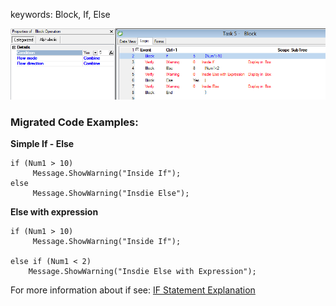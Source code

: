 ﻿keywords: Block, If, Else 

![Block If Else](BlockIfElse.png)

### Migrated Code Examples:


**Simple If - Else**
```csdiff
if (Num1 > 10)
     Message.ShowWarning("Inside If");
else 
     Message.ShowWarning("Insdie Else");
```

**Else with expression**
```csdiff
if (Num1 > 10)
     Message.ShowWarning("Inside If");

else if (Num1 < 2)
    Message.ShowWarning("Insdie Else with Expression");

```

For more information about if see: 
[IF Statement Explanation](02_IF-Statement-Explanation.md)